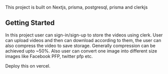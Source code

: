 This project is built on Nextjs, prisma, postgresql, prisma and clerkjs

## Getting Started





In this project user can sign-in/sign-up to store the videos using clerk.
User can upload videos and then can download according to them, the user can also compress the video to save storage. Generally compression can be achieved upto ~50%. 
Also user can convert one image into different size images like Facebook PFP, twitter pfp etc.


Deploy this on vercel.
